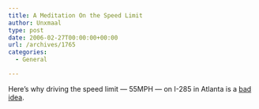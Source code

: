 ```yaml
---
title: A Meditation On the Speed Limit
author: Unxmaal
type: post
date: 2006-02-27T00:00:00+00:00
url: /archives/1765
categories:
  - General

---
```

Here&#8217;s why driving the speed limit &#8212; 55MPH &#8212; on I-285 in Atlanta is a [bad idea][1].

 [1]: http://video.google.com/videoplay?docid=-5366552067462745475&q=meditation+speed